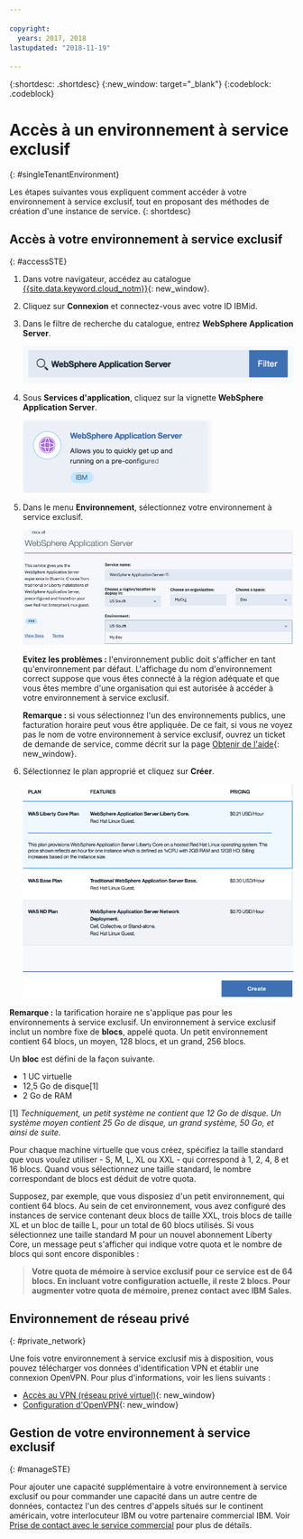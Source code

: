 ```yaml
---

copyright:
  years: 2017, 2018
lastupdated: "2018-11-19"

---
```


{:shortdesc: .shortdesc}
{:new_window: target="_blank"}
{:codeblock: .codeblock}

# Accès à un environnement à service exclusif
{: #singleTenantEnvironment}


Les étapes suivantes vous expliquent comment accéder à votre environnement à service exclusif, tout en proposant des méthodes de création d'une instance de service.
{: shortdesc}


## Accès à votre environnement à service exclusif
{: #accessSTE}

1. Dans votre navigateur, accédez au catalogue [{{site.data.keyword.cloud_notm}}](https://{DomainName}/catalog/){: new_window}.

2. Cliquez sur **Connexion** et connectez-vous avec votre ID IBMid.

6. Dans le filtre de recherche du catalogue, entrez **WebSphere Application Server**.

    ![Filtre de recherche](images/filter.png)

7. Sous **Services d'application**, cliquez sur la vignette **WebSphere Application Server**.

    ![Vignette WebSphere Application Server](images/iconWAS.png)

8. Dans le menu **Environnement**, sélectionnez votre environnement à service exclusif.

    ![Nom de l'environnement à service exclusif](images/environmentSTE.png)

    **Evitez les problèmes :** l'environnement public doit s'afficher en tant qu'environnement par défaut. L'affichage du nom d'environnement correct suppose que vous êtes connecté à la région adéquate et que vous êtes membre d'une organisation qui est autorisée à accéder à votre environnement à service exclusif.

    **Remarque :** si vous sélectionnez l'un des environnements publics, une facturation horaire peut vous être appliquée. De ce fait, si vous ne voyez pas le nom de votre environnement à service exclusif, ouvrez un ticket de demande de service, comme décrit sur la page [Obtenir de l'aide](reportingIssues.html){: new_window}.

9. Sélectionnez le plan approprié et cliquez sur **Créer**.

    ![Choix d'un plan et création de votre service](images/createSTE.png)


**Remarque :** la tarification horaire ne s'applique pas pour les environnements à service exclusif. Un environnement à service exclusif inclut un nombre fixe de **blocs**, appelé quota. Un petit environnement contient 64 blocs, un moyen, 128 blocs, et un grand, 256 blocs.

Un **bloc** est défini de la façon suivante.
  * 1 UC virtuelle
  * 12,5 Go de disque[1]
  * 2 Go de RAM

[1] *Techniquement, un petit système ne contient que 12 Go de disque. Un système moyen contient 25 Go de disque, un grand système, 50 Go, et ainsi de suite.*

Pour chaque machine virtuelle que vous créez, spécifiez la taille standard que vous voulez utiliser - S, M, L, XL ou XXL - qui correspond à 1, 2, 4, 8 et 16 blocs. Quand vous sélectionnez une taille standard, le nombre correspondant de blocs est déduit de votre quota.

Supposez, par exemple, que vous disposiez d'un petit environnement, qui contient 64 blocs. Au sein de cet environnement, vous avez configuré des instances de service contenant deux blocs de taille XXL, trois blocs de taille XL et un bloc de taille L, pour un total de 60 blocs utilisés. Si vous sélectionnez une taille standard M pour un nouvel abonnement Liberty Core, un message peut s'afficher qui indique votre quota et le nombre de blocs qui sont encore disponibles :

> **Votre quota de mémoire à service exclusif pour ce service est de 64 blocs. En incluant votre configuration actuelle, il reste 2 blocs. Pour augmenter votre quota de mémoire, prenez contact avec IBM Sales.**


## Environnement de réseau privé
{: #private_network}

Une fois votre environnement à service exclusif mis à disposition, vous pouvez télécharger vos données d'identification VPN et établir une connexion OpenVPN. Pour plus d'informations, voir les liens suivants :

* [Accès au VPN (réseau privé virtuel)](networkEnvironment.html#vpnAccess){: new_window}
* [Configuration d'OpenVPN](systemAccess.html#setup_openvpn){: new_window}

## Gestion de votre environnement à service exclusif
{: #manageSTE}

Pour ajouter une capacité supplémentaire à votre environnement à service exclusif ou pour commander une capacité dans un autre centre de données, contactez l'un des centres d'appels situés sur le continent américain, votre interlocuteur IBM ou votre partenaire commercial IBM. Voir [Prise de contact avec le service commercial](reportingIssues.html#contacting-sales) pour plus de détails.
